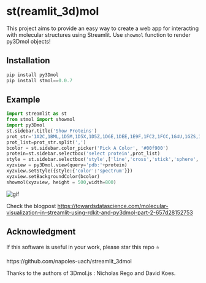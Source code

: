 # st(reamlit_3d)mol
This project aims to provide an easy way to create a web app for interacting with molecular structures using Streamlit. 
Use `showmol` function to render py3Dmol objects!


## Installation

```python
pip install py3Dmol
pip install stmol==0.0.7
```

## Example

```python
import streamlit as st
from stmol import showmol
import py3Dmol
st.sidebar.title('Show Proteins')
prot_str='1A2C,1BML,1D5M,1D5X,1D5Z,1D6E,1DEE,1E9F,1FC2,1FCC,1G4U,1GZS,1HE1,1HEZ,1HQR,1HXY,1IBX,1JBU,1JWM,1JWS'
prot_list=prot_str.split(',')
bcolor = st.sidebar.color_picker('Pick A Color', '#00f900')
protein=st.sidebar.selectbox('select protein',prot_list)
style = st.sidebar.selectbox('style',['line','cross','stick','sphere','cartoon','clicksphere'])
xyzview = py3Dmol.view(query='pdb:'+protein)
xyzview.setStyle({style:{'color':'spectrum'}})
xyzview.setBackgroundColor(bcolor)
showmol(xyzview, height = 500,width=800)
```



![gif](https://github.com/napoles-uach/streamlit_3dmol/blob/master/BRQqqfZ2lU.gif)

Check the blogpost https://towardsdatascience.com/molecular-visualization-in-streamlit-using-rdkit-and-py3dmol-part-2-657d28152753
## Acknowledgment
If this software is useful in your work, please star this repo :star:
<p>
https://github.com/napoles-uach/streamlit_3dmol
<p>
Thanks to the authors of 3Dmol.js : Nicholas Rego and David Koes.

